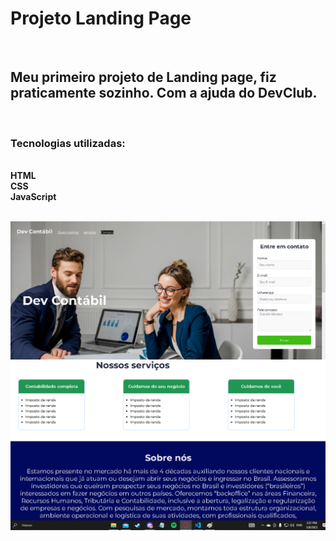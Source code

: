 <h1> Projeto Landing Page</h1>
<br>
<h2> Meu primeiro projeto de Landing page, fiz praticamente sozinho. Com a ajuda do DevClub. </h2>
<br>
<h3>Tecnologias utilizadas: </h3>
<br>
<strong>
HTML
<br>
CSS
<br>
JavaScript
</strong>
<br>
<br>


<img src="https://raw.githubusercontent.com/HiagoSalvador/-Landing-Page/24da86c853702c6318a68a9f38368c36de53c915/Photos/landi.png"> </img>
<img src="https://raw.githubusercontent.com/HiagoSalvador/-Landing-Page/24da86c853702c6318a68a9f38368c36de53c915/Photos/pag2.png"> </img>
